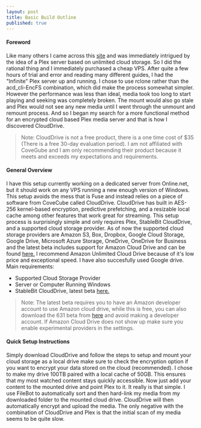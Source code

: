 ```yaml
---
layout: post
title: Basic Build Outline
published: true
---
```


#### Foreword
Like many others I came across this [site](https://amc.ovh/ "Automated Media Center") and was immediately intrigued by the idea of a Plex server based on unlimited cloud storage. So I did the rational thing and I immediately purchased a cheap VPS. After quite a few hours of trial and error and reading many different guides, I had the "Infinite" Plex server up and running. I chose to use rclone rather than the acd_cli-EncFS combination, which did make the process somewhat simpler. However the performance was less than ideal, media took too long to start playing and seeking was completely broken. The mount would also go stale and Plex would not see any new media until I went through the unmount and remount process. And so I began my search for a more functional method for an encrypted cloud based Plex media server and that is how I discovered CloudDrive.    
     
      
>Note: CloudDrive is not a free product, there is a one time cost of $35 (There is a free 30-day evaluation period). I am not affiliated with CoveGube and I am only recommending their product because it meets and exceeds my expectations and requirements.  

#### General Overview
I have this setup currently working on a dedicated server from Online.net, but it should work on any VPS running a new enough version of Windows. This setup avoids the mess that is Fuse and instead relies on a piece of software from CoveCube called CloudDrive. CloudDrive has built in AES-256 kernel-based encryption, predictive prefetching, and a resizable local cache among other features that work great for streaming. This setup process is surprisingly simple and only requires Plex, StableBit CloudDrive, and a supported cloud storage provider. As of now the supported cloud storage providers are Amazon S3, Box, Dropbox, Google Cloud Storage, Google Drive, Microsoft Azure Storage, OneDrive, OneDrive for Business and the latest beta includes support for Amazon Cloud Drive and can be found [here.](http://dl.covecube.com/CloudDriveWindows/beta/download/?C=M;O=D) I recommend Amazon Unlimited Cloud Drive because of it's low price and exceptional speed. I have also succesfully used Google drive.
Main requirements:
    
* Supported Cloud Storage Provider
* Server or Computer Running Windows
* StableBit CloudDrive, latest beta [here.](http://dl.covecube.com/CloudDriveWindows/beta/download/?C=M;O=D)

>Note: The latest beta requires you to have an Amazon developer account to use Amazon cloud drive, while this is free, you can also download the 631 beta from [here](http://dl.covecube.com/CloudDriveWindows/beta/download/) and avoid making a developer account. If Amazon Cloud Drive does not show up make sure you enable experimental providers in the settings.    
     
#### Quick Setup Instructions
Simply download CloudDrive and follow the steps to setup and mount your cloud storage as a local drive make sure to check the encryption option if you want to encrypt your data stored on the cloud (recommended). I chose to make my drive 100TB paired with a local cache of 50GB. This ensures that my most watched content stays quickly accessible. Now just add your content to the mounted drive and point Plex to it. It really is that simple. I use FileBot to automatically sort and then hard-link my media from my downloaded folder to the mounted cloud drive. CloudDrive will then automatically encrypt and upload the media. The only negative with the combination of CloudDrive and Plex is that the initial scan of my media seems to be quite slow.
